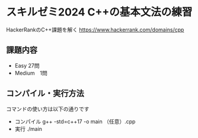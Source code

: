 # スキルゼミ2024 C++の基本文法の練習

HackerRankのC++課題を解く
https://www.hackerrank.com/domains/cpp

## 課題内容

- Easy 27問　
- Medium　1問


## コンパイル・実行方法

コマンドの使い方は以下の通りです
- コンパイル
    g++ -std=c++17 -o main （任意）.cpp
- 実行
    ./main
